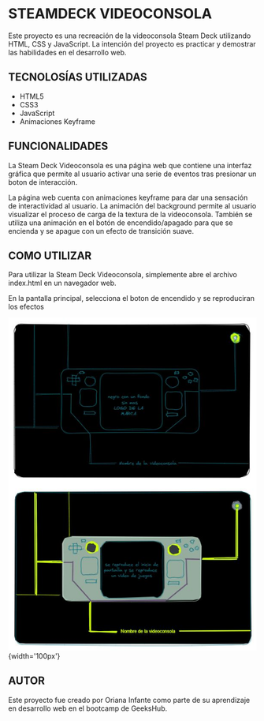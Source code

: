 # STEAMDECK VIDEOCONSOLA


Este proyecto es una recreación de la videoconsola Steam Deck utilizando HTML, CSS y JavaScript. La intención del proyecto es practicar y demostrar las habilidades en el desarrollo web.

## TECNOLOSÍAS UTILIZADAS
- HTML5
- CSS3
- JavaScript
- Animaciones Keyframe

## FUNCIONALIDADES
La Steam Deck Videoconsola es una página web que contiene una interfaz gráfica que permite al usuario activar una serie de eventos tras presionar un boton de interacción.

La página web cuenta con animaciones keyframe para dar una sensación de interactividad al usuario. La animación del background permite al usuario visualizar el proceso de carga de la textura de la videoconsola. También se utiliza una animación en el botón de encendido/apagado para que se encienda y se apague con un efecto de transición suave.

## COMO UTILIZAR
Para utilizar la Steam Deck Videoconsola, simplemente abre el archivo index.html en un navegador web.

En la pantalla principal, selecciona el boton de encendido y se reproduciran los efectos

![Proceso creativo/ uso/ resultado](https://github.com/Orianig/Videoconsola-SteamDeck/blob/3577e417579ca58e8fbc75a6d62e2f1ce2812e2f/imagenes/procesp-creativo.JPG){width='100px'}

## AUTOR
Este proyecto fue creado por Oriana Infante como parte de su aprendizaje en desarrollo web en el bootcamp de GeeksHub.
